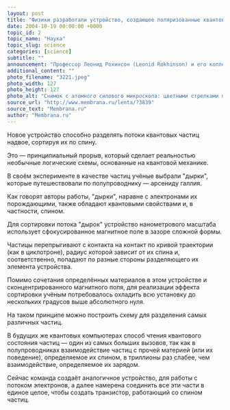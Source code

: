 ```yaml
---
layout: post
title: "Физики разработали устройство, создающее поляризованные квантовые потоки"
date: 2004-10-19 00:00:00 +0000
topic_id: 2
topic_name: "Наука"
topic_slug: science
categories: [science]
subtitle: ""
announcement: "Профессор Леонид Рохинсон (Leonid Rokhinson) и его коллеги из американского университета Пардью (Purdue University) создали устройство, которое может оказаться ключевым компонентом будущих квантовых компьютеров и так называемой спинтроники."
additional_content: ""
photo_filename: "3221.jpeg"
photo_width: 127
photo_height: 127
photo_alt: "Снимок с атомного силового микроскопа: цветными стрелками показаны траектории \"дырок\" с разным спином (фото с сайта sciencedaily.com)"
source_url: "http://www.membrana.ru/lenta/?3839"
source_text: "Membrana.ru"
author: "Membrana.ru"
---
```

Новое устройство способно разделять потоки квантовых частиц надвое, сортируя их по спину. 

Это — принципиальный прорыв, который сделает реальностью необычные логические схемы, основанные на квантовой механике.

В своём эксперименте в качестве частиц учёные выбрали "дырки", которые путешествовали по полупроводнику — арсениду галлия.

Как говорят авторы работы, "дырки", наравне с электронами их порождающими, также обладают квантовыми свойствами и, в частности, спином.

Для сортировки потока "дырок" устройство нанометрового масштаба использует сфокусированное магнитное поле в зазоре сложной формы.

Частицы перепрыгивают с контакта на контакт по кривой траектории (как в циклотроне), радиус которой зависит от их спина и, соответственно, попадают по разные стороны разделяющего их элемента устройства.

Помимо сочетания определённых материалов в этом устройстве и сконцентрированного магнитного поля, для реализации эффекта сортировки учёным потребовалось охладить всю установку до нескольких градусов выше абсолютного нуля.

На таком принципе можно построить схему для разделения самых различных частиц.

В будущих же квантовых компьютерах способ чтения квантового состояния частиц — один из самых больших вызовов, так как в полупроводниках взаимодействие частиц с прочей материей (или их поведение), определяемое их спином, в триллионы раз слабее, чем взаимодействие, определяемое их зарядом.

Сейчас команда создаёт аналогичное устройство, для работы с потоком электронов, а далее намерена соединить все эти части в единое целое, чтобы создать транзистор, работающий со спином частиц.
